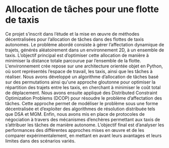 # Allocation de tâches pour une flotte de taxis

Ce projet s’inscrit dans l’étude et la mise en œuvre de méthodes décentralisées pour l’allocation de tâches dans des flottes de taxis autonomes. 
Le problème abordé consiste à gérer l’affectation dynamique de trajets, générés aléatoirement dans un environnement 2D, à un ensemble de taxis. 
L’objectif principal est d’optimiser cette allocation de manière à minimiser la distance totale parcourue par l’ensemble de la flotte.
L'environnement crée repose sur une architecture orientée objet en Python, où sont représentés l’espace de travail, les taxis, ainsi que les tâches à réaliser. 
Nous avons développé un algorithme d’allocation de tâches basé sur des permutations ainsi qu'une approche gloutonne pour optimiser la répartition des trajets entre les taxis, en cherchant à minimiser le coût total de déplacement.
Nous avons ensuite appliqué des Distributed Constraint Optimization Problems (DCOP) pour résoudre le problème d’affectation des
tâches. Cette approche permet de modéliser le problème sous une forme décentralisée et
d’exploiter des algorithmes de résolution distribuée tels que DSA et MGM.
Enfin, nous avons mis en place de protocoles de négociation à travers des mécanismes d’enchères permettant aux taxis de s’attribuer les tâches de manière autonome.
L’objectif final est d’analyser les performances des différentes approches mises en
œuvre et de les comparer expérimentalement, en mettant en avant leurs avantages et
leurs limites dans des scénarios variés.

